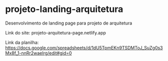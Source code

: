 # projeto-landing-arquitetura
Desenvolvimento de landing page para projeto de arquitetura

Link do site: projeto-arquitetura-page.netlify.app

Link da planilha: https://docs.google.com/spreadsheets/d/1dU5TpmEKn9TSDMToJ_SuZg0s3Mx8f_1-nnRr2waelrg/edit#gid=0

